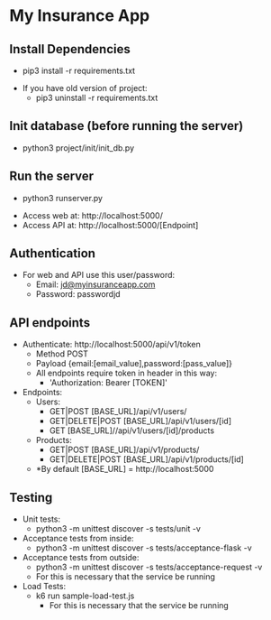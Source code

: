 # My Insurance App
<!--  -->
## Install Dependencies
- pip3 install -r requirements.txt
<!-- pip install -r requirements.txt -->
  - If you have old version of project: 
    - pip3 uninstall -r requirements.txt

## Init database (before running the server)
- python3 project/init/init_db.py
<!-- py project/init/init_db.py -->
## Run the server 
- python3 runserver.py
<!-- py runserver.py -->
  - Access web at: http://localhost:5000/
  - Access API at: http://localhost:5000/[Endpoint]

## Authentication
- For web and API use this user/password:
  - Email: jd@myinsuranceapp.com
  - Password: passwordjd

## API endpoints
- Authenticate: http://localhost:5000/api/v1/token
  - Method POST
  - Payload {email:[email_value],password:[pass_value]}
  - All endpoints require token in header in this way:
    - 'Authorization: Bearer [TOKEN]'
- Endpoints:
  - Users: 
    - GET|POST [BASE_URL]/api/v1/users/
    - GET|DELETE|POST [BASE_URL]/api/v1/users/[id]
    - GET [BASE_URL]//api/v1/users/[id]/products
  - Products: 
    - GET|POST [BASE_URL]/api/v1/products/
    - GET|DELETE|POST [BASE_URL]/api/v1/products/[id]
  - *By default [BASE_URL] = http://localhost:5000
    

## Testing
- Unit tests:
  -  python3 -m unittest discover -s tests/unit -v
- Acceptance tests from inside:
  - python3 -m unittest discover -s tests/acceptance-flask -v
  <!-- py -m unittest discover -s tests/acceptance-flask -v -->
- Acceptance tests from outside:
  - python3 -m unittest discover -s tests/acceptance-request -v
  <!-- py -m unittest discover -s tests/acceptance-request -v -->
    - For this is necessary that the service be running
- Load Tests:
  - k6 run sample-load-test.js
    - For this is necessary that the service be running

    
